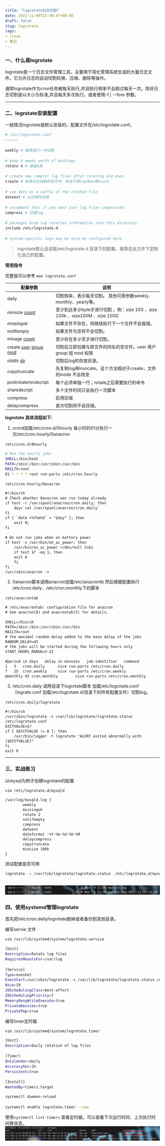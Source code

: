 ```yaml
---
title: "logrotate日志切割"
date: 2021-11-09T15:49:47+08:00
draft: false
slug: logrotate
tags: 
- linux
- 笔记
---
```

### 一、什么是logrotate

 logrotate是一个日志文件管理工具，主要用于简化管理系统生成的大量日志文件。它允许日志的自动切割轮换、压缩、删除等操作。

  通常logrotate作为cron任务被每天执行,并且执行频率不会超过每天一次。除非日志切割是以大小为标准,并且每天多次执行。或者使用-f | --fore 参数。

---

### 二、logrotate安装配置

一般情况logrotate是默认安装的，配置文件在/etc/logrotate.conf。
```bash
# /usr/logrotate.conf
------

weekly # 每周进行一次切割

# keep 4 weeks worth of backlogs
rotate 4 # 保留4周

# create new (empty) log files after rotating old ones
create # 轮转后生成新的空文件。相当于把log先mv再touch 

# use date as a suffix of the rotated file
dateext # 以日期为后缀

# uncomment this if you want your log files compressed
compress # 压缩log

# packages drop log rotation information into this directory
include /etc/logrotate.d

# system-specific logs may be also be configured here.
```
> logrotate默认会读取/etc/logrotate.d 目录下的配置。推荐在此文件下定制化自己的配置。

**常用指令**

完整版可以参考 `man logrotate.conf`

| 配置参数                                 | 说明                                                                         |
| ---------------------------------------- | ---------------------------------------------------------------------------- |
| daily                                    | 切割频率，表示每天切割。 其他可用参数weekly、monthly、yearly等。             |
| minsize <u>count</u>                     | 至少到达多少byte才进行切割 。例：size 100 、size 100k 、size100M 、size 100G |
| missingok                                | 如果文件不存在，将继续执行下一个文件不会报错。                                   |
| notifempty                               | 如果文件为空将不会切割。                                                     |
| minage <u>count</u>                      | 至少存在多少天才进行切割。                                                   |
| create <u>user</u> <u>group</u> <u>mod</u> | 切割后立即创建与原文件的同名的空文件。user 用户 group 组 mod 权限            |
| olddir <u>dir</u>                        | 切割后log的存放目录。                                                       |
| copytruncate                             | 先复制log再truncate。这个方法相对于create，文件的inode 不会改变               |
| postrotate/endscript                     | 每个必须单独一行；rotate之后需要执行的命令                                   |
| sharedscript                             | 多个文件时间只会执行一次脚本                                                 |
| compress                                 | 启用压缩                                                                      |
| delaycompress                            | 首次切割将不会压缩。                                                         |


**logrotate 具体流程如下:**

1. crond加载/etc/cron.d/0hourly 每小时的01分执行一次/etc/cron.hourly/0anacron

`/etc/cron.d/0hourly`
```bash
# Run the hourly jobs
SHELL=/bin/bash
PATH=/sbin:/bin:/usr/sbin:/usr/bin
MAILTO=root
01 * * * * root run-parts /etc/cron.hourly
```
`/etc/cron.hourly/0anacron`
```shell
#!/bin/sh
# Check whether 0anacron was run today already
if test -r /var/spool/anacron/cron.daily; then
    day=`cat /var/spool/anacron/cron.daily`
fi
if [ `date +%Y%m%d` = "$day" ]; then
    exit 0;
fi

# Do not run jobs when on battery power
if test -x /usr/bin/on_ac_power; then
    /usr/bin/on_ac_power >/dev/null 2>&1
    if test $? -eq 1; then
    exit 0
    fi
fi
/usr/sbin/anacron -s

```
2. 0anacron脚本调用anacron加载/etc/anacrontb 然后根据配置执行 /etc/cron.daily、/etc/cron.monthly下的脚本 

`/etc/anacrontab`
```shell
# /etc/anacrontab: configuration file for anacron
# See anacron(8) and anacrontab(5) for details.

SHELL=/bin/sh
PATH=/sbin:/bin:/usr/sbin:/usr/bin
MAILTO=root
# the maximal random delay added to the base delay of the jobs
RANDOM_DELAY=45
# the jobs will be started during the following hours only
START_HOURS_RANGE=3-22

#period in days   delay in minutes   job-identifier   command
1	5	cron.daily		nice run-parts /etc/cron.daily
7	25	cron.weekly		nice run-parts /etc/cron.weekly
@monthly 45	cron.monthly		nice run-parts /etc/cron.monthly
```

3. /etc/cron.daily 调用目录下logrotate脚本 加载/etc/logrotate.conf（lograte.conf 加载/etc/logrotate.d/目录下的所有配置文件）切割log。

`/etc/cron.daily/logrotate`
```shell
#!/bin/sh 
/usr/sbin/logrotate -s /var/lib/logrotate/logrotate.status /etc/logrotate.conf
EXITVALUE=$?
if [ $EXITVALUE != 0 ]; then
    /usr/bin/logger -t logrotate "ALERT exited abnormally with [$EXITVALUE]"
fi
exit 0
```

--- 

### 三、实战练习

以mysql为例子创建logrotate的配置

```bash
vim /etc/logrotate.d/mysqld
```
```
/var/log/mysqld.log {
        weekly
        missingok
        rotate 2
        notifempty
        compress
        dateext
        dateformat -%Y-%m-%d-%H-%M
        delaycompress
        copytruncate
        minsize 100k
}
```

测试配置是否可用
```bash
logrotate -s /var/lib/logrotate/logrotate.status  /etc/logrotate.d/mysqld -vf
```
![](/images/logrotate.png)
---

### 四、使用systemd管理logrotate

首先把/etc/cron.daily/logrotate删掉或者备份到其他目录。

编写servie 文件
```bash
vim /usr/lib/systemd/system/logrotate.service
```

```bash
[Unit]
Description=Rotate log files
RequiresMountsFor=/var/log

[Service]
Type=oneshot
ExecStart=/usr/sbin/logrotate -s /var/lib/logrotate/logrotate.status /etc/logrotate.conf
Nice=19
IOSchedulingClass=best-effort
IOSchedulingPriority=7
MemoryDenyWriteExecute=true
PrivateDevices=true
PrivateTmp=true
```

编写timer定时器
```bash
vim /usr/lib/systemd/system/logrotate.timer
```

```bash
[Unit]
Description=Daily rotation of log files

[Timer]
OnCalendar=daily
AccuracySec=1h
Persistent=true

[Install]
WantedBy=timers.target
```
```bash
systemctl daemon-reload

systemctl enable logrotate.timer --now
```

使用`systemctl list-timers` 查看定时器。可以查看下次运行时间、上次执行时间等信息。
![](/images/logti.png)








